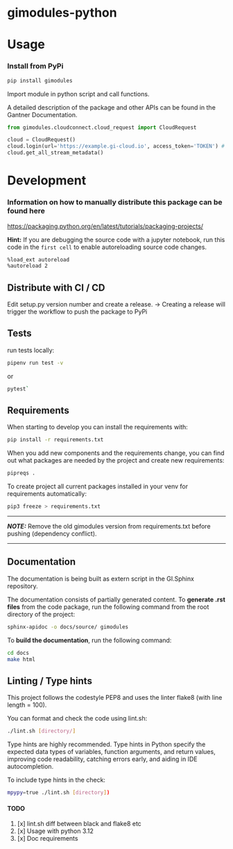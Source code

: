 # gimodules-python

# Usage

### Install from PyPi

```bash 
pip install gimodules
```

Import module in python script and call functions.

A detailed description of the package and other APIs can be found in the Gantner Documentation.

```python
from gimodules.cloudconnect.cloud_request import CloudRequest

cloud = CloudRequest()
cloud.login(url='https://example.gi-cloud.io', access_token='TOKEN') # Create a token under Tools -> Monitor
cloud.get_all_stream_metadata()
```


# Development

### Information on how to manually distribute this package can be found here

https://packaging.python.org/en/latest/tutorials/packaging-projects/

**Hint:** If you are debugging the source code with a jupyter notebook, run this code in the `first cell` to enable autoreloading source code changes.

```bash
%load_ext autoreload
%autoreload 2
```

## Distribute with CI / CD
Edit setup.py version number and create a release.
-> Creating a release will trigger the workflow to push the package to PyPi

## Tests

run tests locally:

```bash
pipenv run test -v
```

or 

```bash
pytest`
```

## Requirements

When starting to develop you can install the requirements with:

```bash
pip install -r requirements.txt
```

When you add new components and the requirements change, 
you can find out what packages are needed by the project and create new requirements:

```bash
pipreqs .
```

To create project all current packages installed in your venv for requirements automatically:

```bash
pip3 freeze > requirements.txt
```
---

**_NOTE:_** Remove the old gimodules version from requirements.txt before pushing (dependency conflict).

---

## Documentation

The documentation is being built as extern script in the GI.Sphinx repository.

The documentation consists of partially generated content. 
To **generate .rst files** from the code package, run the following command from the root directory of the project:

```bash
sphinx-apidoc -o docs/source/ gimodules
```

To **build the documentation**, run the following command:

```bash
cd docs
make html
```

## Linting / Type hints

This project follows the codestyle PEP8 and uses the linter flake8 (with line length = 100).

You can format and check the code using lint.sh:
    
```bash
./lint.sh [directory/]
```

Type hints are highly recommended.
Type hints in Python specify the expected data types of variables,
function arguments, and return values, improving code readability,
catching errors early, and aiding in IDE autocompletion.

To include type hints in the check:

```bash
mpypy=true ./lint.sh [directory])
```

#### TODO
1. [x] lint.sh diff between black and flake8 etc
2. [x] Usage with python 3.12
3. [x] Doc requirements 
